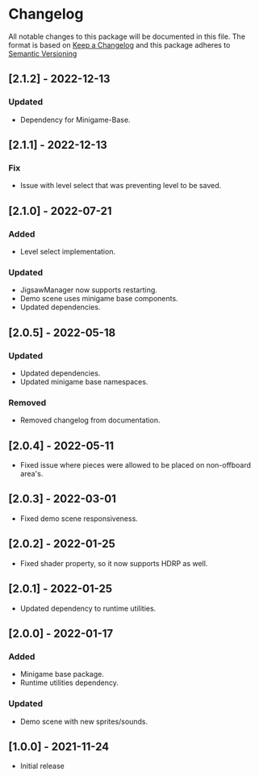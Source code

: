 # Changelog

All notable changes to this package will be documented in this file.
The format is based on [Keep a Changelog](https://keepachangelog.com/en/1.0.0/) and this package adheres to [Semantic Versioning](https://semver.org/)

## [2.1.2] - 2022-12-13
### Updated
- Dependency for Minigame-Base.

## [2.1.1] - 2022-12-13
### Fix
- Issue with level select that was preventing level to be saved.

## [2.1.0] - 2022-07-21
### Added
- Level select implementation.

### Updated
- JigsawManager now supports restarting.
- Demo scene uses minigame base components.
- Updated dependencies.

## [2.0.5] - 2022-05-18
### Updated
- Updated dependencies.
- Updated minigame base namespaces.
### Removed
- Removed changelog from documentation.

## [2.0.4] - 2022-05-11
- Fixed issue where pieces were allowed to be placed on non-offboard area's.

## [2.0.3] - 2022-03-01
- Fixed demo scene responsiveness.

## [2.0.2] - 2022-01-25
- Fixed shader property, so it now supports HDRP as well.

## [2.0.1] - 2022-01-25
- Updated dependency to runtime utilities.

## [2.0.0] - 2022-01-17
### Added
- Minigame base package.
- Runtime utilities dependency.

### Updated
- Demo scene with new sprites/sounds.

## [1.0.0] - 2021-11-24
- Initial release